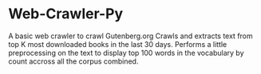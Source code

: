 # Web-Crawler-Py
A basic web crawler to crawl Gutenberg.org 
Crawls and extracts text from top K most downloaded books in the last 30 days. 
Performs a little preprocessing on the text to display top 100 words in the vocabulary by count accross all the corpus combined.

